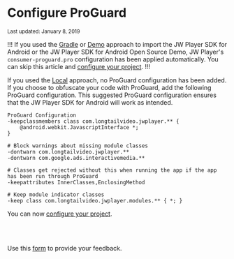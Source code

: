 # Configure ProGuard

<sup>Last updated: January 8, 2019</sup>

!!!
If you used the [Gradle](../download-sdk/#gradle) or [Demo](../download-sdk/#demo) approach to import the JW Player SDK for Android or the JW Player SDK for Android Open Source Demo, JW Player's `consumer-proguard.pro` configuration has been applied automatically. You can skip this article and [configure your project](../configure-project).
!!!

If you used the [Local](../download-sdk/#local) approach, no ProGuard configuration has been added. If you choose to obfuscate your code with ProGuard, add the following ProGuard configuration. This suggested ProGuard configuration ensures that the JW Player SDK for Android will work as intended.

```
ProGuard Configuration
-keepclassmembers class com.longtailvideo.jwplayer.** {
    @android.webkit.JavascriptInterface *;
}

# Block warnings about missing module classes
-dontwarn com.longtailvideo.jwplayer.**
-dontwarn com.google.ads.interactivemedia.**

# Classes get rejected without this when running the app if the app has been run through ProGuard
-keepattributes InnerClasses,EnclosingMethod

# Keep module indicator classes
-keep class com.longtailvideo.jwplayer.modules.** { *; }
```

You can now [configure your project](../configure-project).

<br/><br/>
<div id="wufoo-mff60sc1xnn4cu">
Use this <a href="https://jwplayerdocs.wufoo.com/forms/mff60sc1xnn4cu">form</a> to provide your feedback.
</div>
<script type="text/javascript">var mff60sc1xnn4cu;(function(d, t) {
var s = d.createElement(t), options = {
'userName':'jwplayerdocs',
'formHash':'mff60sc1xnn4cu',
'autoResize':true,
'height':'288',
'async':true,
'host':'wufoo.com',
'header':'show',
'ssl':true,
'defaultValues': 'field118=' + location.pathname};
s.src = ('https:' == d.location.protocol ? 'https://' : 'http://') + 'www.wufoo.com/scripts/embed/form.js';
s.onload = s.onreadystatechange = function() {
var rs = this.readyState; if (rs) if (rs != 'complete') if (rs != 'loaded') return;
try { mff60sc1xnn4cu = new WufooForm();mff60sc1xnn4cu.initialize(options);mff60sc1xnn4cu.display(); } catch (e) {}};
var scr = d.getElementsByTagName(t)[0], par = scr.parentNode; par.insertBefore(s, scr);
})(document, 'script');</script>
